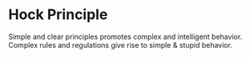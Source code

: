 # Hock Principle
Simple and clear principles promotes complex and intelligent behavior.
Complex rules and regulations give rise to simple & stupid behavior.

